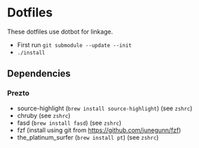 # Dotfiles

These dotfiles use dotbot for linkage.

- First run `git submodule --update --init`
- `./install`

## Dependencies

### Prezto
- source-highlight (`brew install source-highlight`) (see `zshrc`)
- chruby (see `zshrc`)
- fasd (`brew install fasd`) (see `zshrc`)
- fzf (install using git from https://github.com/junegunn/fzf)
- the_platinum_surfer (`brew install pt`) (see `zshrc`)
